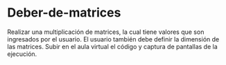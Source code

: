 # Deber-de-matrices
Realizar una multiplicación de matrices, la cual tiene valores que son ingresados por el usuario. El usuario también debe definir la dimensión de las matrices. Subir en el aula virtual el código y captura de pantallas de la ejecución.
